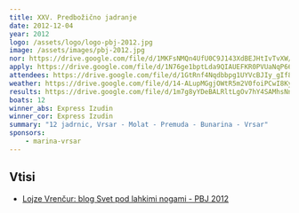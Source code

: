 ```yaml
---
title: XXV. Predbožično jadranje
date: 2012-12-04
year: 2012
logo: /assets/logo/logo-pbj-2012.jpg
image: /assets/images/pbj-2012.jpg
nor: https://drive.google.com/file/d/1MKFsNMQn4UfU0C9J143XdBEJHtIvTvXW/view?usp=sharing
apply: https://drive.google.com/file/d/1N76ge1bptLda9QIAUEFKR0PVUaNqP668/view?usp=sharing
attendees: https://drive.google.com/file/d/1GtRnf4Nqdbbpg1UYVcBJIy_gIf8L4o5R/view?usp=sharing
weather: https://drive.google.com/file/d/14-ALupMGgjOWtR5m2V0foiPCwI8Ky0Lo/view?usp=sharing
results: https://drive.google.com/file/d/1m7g8yYDeBALRltLgOv7hY4SAMhsNnpgR/view?usp=sharing
boats: 12
winner_abs: Express Izudin
winner_cor: Express Izudin
summary: "12 jadrnic, Vrsar - Molat - Premuda - Bunarina - Vrsar"
sponsors:
    - marina-vrsar
---
```


## Vtisi
 - [Lojze Vrenčur: blog Svet pod lahkimi nogami - PBJ 2012](http://ab.vrencur.info/2012/12/predbozicno-jadranje-2012.html)
